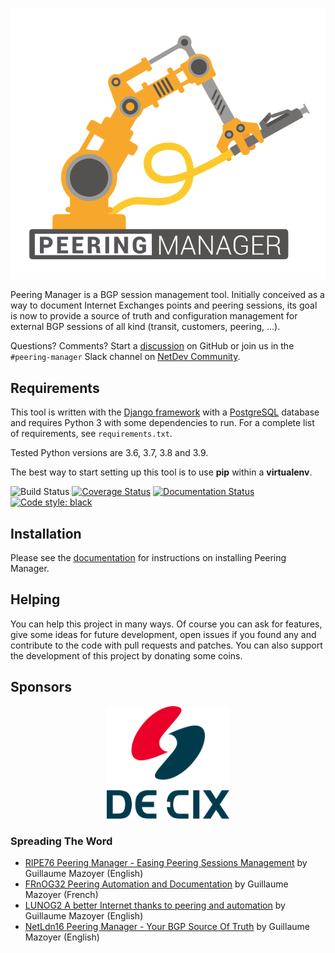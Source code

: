 <p align="center">
  <img src="project-static/img/peering-manager.svg" alt="Peering Manager logo"/>
</p>

Peering Manager is a BGP session management tool. Initially conceived as a way
to document Internet Exchanges points and peering sessions, its goal is now to
provide a source of truth and configuration management for external BGP
sessions of all kind (transit, customers, peering, …).

Questions? Comments? Start a
[discussion](https://github.com/peering-manager/peering-manager/discussions) on
GitHub or join us in the `#peering-manager` Slack channel on
[NetDev Community](https://join.slack.com/t/netdev-community/shared_invite/zt-mtts8g0n-Sm6Wutn62q_M4OdsaIycrQ).

## Requirements

This tool is written with the
[Django framework](https://www.djangoproject.com/) with a
[PostgreSQL](https://www.postgresql.org) database and requires Python 3 with
some dependencies to run. For a complete list of requirements, see
`requirements.txt`.

Tested Python versions are 3.6, 3.7, 3.8 and 3.9.

The best way to start setting up this tool is to use **pip** within a
**virtualenv**.

![Build Status](https://github.com/peering-manager/peering-manager/workflows/CI/badge.svg)
[![Coverage Status](https://coveralls.io/repos/github/peering-manager/peering-manager/badge.svg?branch=main)](https://coveralls.io/github/peering-manager/peering-manager?branch=main)
[![Documentation Status](https://readthedocs.org/projects/peering-manager/badge/?version=latest)](https://peering-manager.readthedocs.io/en/latest/?badge=latest)
[![Code style: black](https://img.shields.io/badge/code%20style-black-000000.svg)](https://github.com/ambv/black)


## Installation

Please see the [documentation](https://peering-manager.readthedocs.io/) for
instructions on installing Peering Manager.

## Helping

You can help this project in many ways. Of course you can ask for features,
give some ideas for future development, open issues if you found any and
contribute to the code with pull requests and patches. You can also support the
development of this project by donating some coins.

## Sponsors

<p align="center">
  <a href="https://www.de-cix.net/" target="_blank" rel="nofollow noopener">
    <img src="project-static/img/sponsors/logo_decix.svg" height="180" alt="DE-CIX"/>
  </a>
</p>

### Spreading The Word

  * [RIPE76 Peering Manager - Easing Peering Sessions Management](https://ripe76.ripe.net/archives/video/13/) by Guillaume Mazoyer (English)
  * [FRnOG32 Peering Automation and Documentation](https://www.dailymotion.com/video/x756n1e?playlist=x6c4hk) by Guillaume Mazoyer (French)
  * [LUNOG2 A better Internet thanks to peering and automation](https://drive.mazoyer.eu/index.php/s/3RiyrPQd3Tdwc96) by Guillaume Mazoyer (English)
  * [NetLdn16 Peering Manager - Your BGP Source Of Truth](https://drive.mazoyer.eu/s/EHj3pH87Pe55Rfa) by Guillaume Mazoyer (English)
